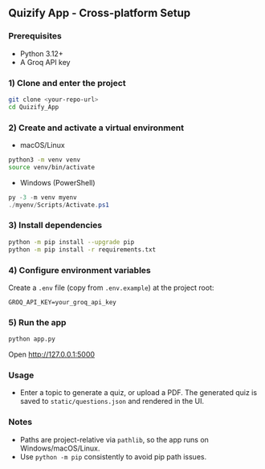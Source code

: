 ## Quizify App - Cross-platform Setup

### Prerequisites
- Python 3.12+
- A Groq API key

### 1) Clone and enter the project
```bash
git clone <your-repo-url>
cd Quizify_App
```

### 2) Create and activate a virtual environment
- macOS/Linux
```bash
python3 -m venv venv
source venv/bin/activate
```
- Windows (PowerShell)
```powershell
py -3 -m venv myenv
./myenv/Scripts/Activate.ps1
```

### 3) Install dependencies
```bash
python -m pip install --upgrade pip
python -m pip install -r requirements.txt
```

### 4) Configure environment variables
Create a `.env` file (copy from `.env.example`) at the project root:
```
GROQ_API_KEY=your_groq_api_key
```

### 5) Run the app
```bash
python app.py
```
Open http://127.0.0.1:5000

### Usage
- Enter a topic to generate a quiz, or upload a PDF. The generated quiz is saved to `static/questions.json` and rendered in the UI.

### Notes
- Paths are project-relative via `pathlib`, so the app runs on Windows/macOS/Linux.
- Use `python -m pip` consistently to avoid pip path issues.

